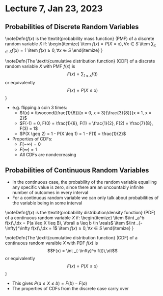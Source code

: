 # Lecture 7, Jan 23, 2023

## Probabilities of Discrete Random Variables

\noteDefn{$f(x)$ is the \textit{probability mass function} (PMF) of a discrete random variable $X$ if:
\begin{itemize}
	\item $f(x) = P(X = x), \forall x \in S$
	\item $\sum _{x \in S} f(x) = 1$
	\item $f(x) \geq 0, \forall x \in S$
\end{itemize}
}

\noteDefn{The \textit{cumulative distribution function} (CDF) of a discrete random variable $X$ with PMF $f(x)$ is $$F(x) = \sum _{t \leq x} f(t)$$ or equivalently $$F(x) = P(X \leq x)$$}

* e.g. flipping a coin 3 times:
	* $f(x) = \twocond{\frac{1}{8}}{x = 0, x = 3}{\frac{3}{8}}{x = 1, x = 2}$
	* $F(-1) = 0, F(0) = \frac{1}{8}, F(1) = \frac{1}{2}, F(2) = \frac{7}{8}, F(3) = 1$
	* $P(X \geq 2) = 1 - P(X \leq 1) = 1 - F(1) = \frac{1}{2}$
* Properties of CDFs:
	* $F(-\infty) = 0$
	* $F(\infty) = 1$
	* All CDFs are nondecreasing

## Probabilities of Continuous Random Variables

* In the continuous case, the probability of the random variable equalling any specific value is zero, since there are an uncountably infinite number of outcomes in every interval
* For a continuous random variable we can only talk about probabilities of the variable being in some interval

\noteDefn{$f(x)$ is the \textit{probability distribution/density function} (PDF) of a continuous random variable $X$ if:
\begin{itemize}
	\item $\int _a^b f(x)\,\dx = P(a \leq X \leq B), \forall a \leq b \in \reals$
	\item $\int _{-\infty}^\infty f(x)\,\dx = 1$
	\item $f(x) \geq 0, \forall x \in S$
\end{itemize}
}

\noteDefn{The \textit{cumulative distribution function} (CDF) of a continuous random varaible $X$ with PDF $f(x)$ is $$F(x) = \int _{-\infty}^x f(t)\,\dt$$ or equivalently $$F(x) = P(X \leq x)$$}

* This gives $P(a \leq X \leq b) = F(b) - F(a)$
* The properties of CDFs from the discrete case carry over

